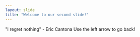 ```yaml
---
layout: slide
title: "Welcome to our second slide!"
---
```

"I regret nothing" - Eric Cantona
Use the left arrow to go back!
